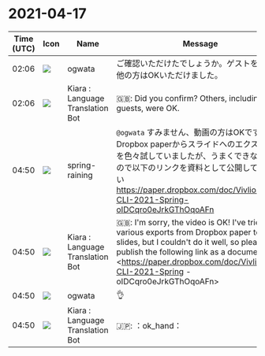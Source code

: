 # 2021-04-17

|Time (UTC)|Icon|Name|Message|
|---|---|---|---|
|02:06|![](https://avatars.slack-edge.com/2019-11-22/845042642576_070441337abaca9fb7b3_72.png)|ogwata|ご確認いただけたでしょうか。ゲストを含め、他の方はOKいただけました。|
|02:06|![](https://avatars.slack-edge.com/2021-03-01/1807880975282_5c8ad89e782096649baa_72.png)|Kiara : Language Translation Bot|🇬🇧: Did you confirm? Others, including guests, were OK.|
|04:50|![](https://secure.gravatar.com/avatar/1ac180f0868137292905c311b5fff781.jpg?s=72&d=https%3A%2F%2Fa.slack-edge.com%2Fdf10d%2Fimg%2Favatars%2Fava_0021-72.png)|spring-raining|`@ogwata` すみません、動画の方はOKです！ Dropbox paperからスライドへのエクスポートを色々試していましたが、うまくできなかったので以下のリンクを資料として公開してください <https://paper.dropbox.com/doc/Vivliostyle-CLI-2021-Spring-oIDCqro0eJrkGThOqoAFn>|
|04:50|![](https://avatars.slack-edge.com/2021-03-01/1807880975282_5c8ad89e782096649baa_72.png)|Kiara : Language Translation Bot|🇬🇧:  I'm sorry, the video is OK! I've tried various exports from Dropbox paper to slides, but I couldn't do it well, so please publish the following link as a document <https://paper.dropbox.com/doc/Vivliostyle-CLI-2021-Spring -oIDCqro0eJrkGThOqoAFn>|
|04:50|![](https://avatars.slack-edge.com/2019-11-22/845042642576_070441337abaca9fb7b3_72.png)|ogwata|👌|
|04:50|![](https://avatars.slack-edge.com/2021-03-01/1807880975282_5c8ad89e782096649baa_72.png)|Kiara : Language Translation Bot|🇯🇵: ：ok_hand：|
